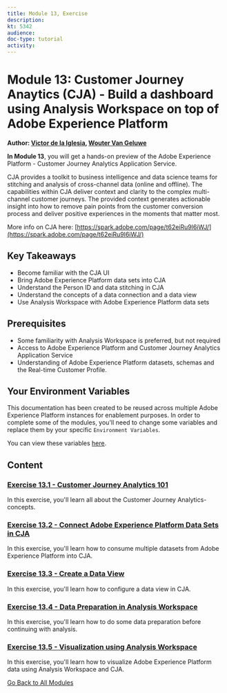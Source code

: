 ```yaml
---
title: Module 13, Exercise
description: 
kt: 5342
audience: 
doc-type: tutorial
activity: 
---
```


# Module 13: Customer Journey Anaytics (CJA) - Build a dashboard using Analysis Workspace on top of Adobe Experience Platform

**Author: [Victor de la Iglesia](https://www.linkedin.com/in/victordelaiglesia/), [Wouter Van Geluwe](https://www.linkedin.com/in/woutervangeluwe/)**

**In Module 13**, you will get a hands-on preview of the Adobe Experience Platform - Customer Journey Analytics Application Service.

CJA provides a toolkit to business intelligence and data science teams for stitching and analysis of cross-channel data (online and offline). The capabilities within CJA deliver context and clarity to the complex multi-channel customer journeys. The provided context generates actionable insight into how to remove pain points from the customer conversion process and deliver positive experiences in the moments that matter most.

More info on CJA here: [https://spark.adobe.com/page/t62eiRu9l6iWJ/](https://spark.adobe.com/page/t62eiRu9l6iWJ/)

## Key Takeaways

* Become familiar with the CJA UI
* Bring Adobe Experience Platform data sets into CJA
* Understand the Person ID and data stitching in CJA
* Understand the concepts of a data connection and a data view
* Use Analysis Workspace with Adobe Experience Platform data sets

## Prerequisites

* Some familiarity with Analysis Workspace is preferred, but not required
* Access to Adobe Experience Platform and Customer Journey Analytics Application Service
* Understanding of Adobe Experience Platform datasets, schemas and the Real-time Customer Profile.

## Your Environment Variables

This documentation has been created to be reused across multiple Adobe Experience Platform instances for enablement purposes.
In order to complete some of the modules, you'll need to change some variables and replace them by your specific ``Environment Variables``.

You can view these variables [here](../../environment.md).

## Content

### [Exercise 13.1 - Customer Journey Analytics 101](./ex1.md)

In this exercise, you'll learn all about the Customer Journey Analytics-concepts.

### [Exercise 13.2 - Connect Adobe Experience Platform Data Sets in CJA](./ex2.md)

In this exercise, you'll learn how to consume multiple datasets from Adobe Experience Platform into CJA.

### [Exercise 13.3 - Create a Data View](./ex3.md)

In this exercise, you'll learn how to configure a data view in CJA.

### [Exercise 13.4 - Data Preparation in Analysis Workspace](./ex4.md)

In this exercise, you'll learn how to do some data preparation before continuing with analysis.

### [Exercise 13.5 - Visualization using Analysis Workspace](./ex5.md)

In this exercise, you'll learn how to visualize Adobe Experience Platform data using Analysis Workspace and CJA.

[Go Back to All Modules](../../README.md)
